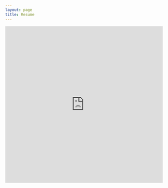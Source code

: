 ```yaml
---
layout: page
title: Resume
---
```

<iframe src="https://onedrive.live.com/embed?cid=83F3D0EEE59D98EE&resid=83F3D0EEE59D98EE%211975&authkey=AGPE7TYGEL98whw&em=2" frameborder="0" width="100%" height="500px" scrolling="no"></iframe>
